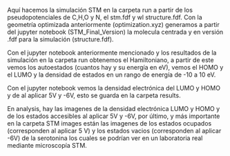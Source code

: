 Aquí hacemos la simulación STM en la carpeta run a partir de los pseudopotenciales de C,H,O y N, el stm.fdf y wl structure.fdf. Con la geometría optimizada anteriormente (optimization.xyz) generamos a partir del jupyter notebook (STM_Final_Version) la molecula centrada y en versión .fdf para la simulación (structure.fdf).

Con el jupyter notebook anteriormente mencionado y los resultados de la simulación en la carpeta run obtenemos el Hamiltoniano, a partir de este vemos los autoestados (cuantos hay y su energía en eV), vemos el HOMO y el LUMO y la densidad de estados en un rango de energía de -10 a 10 eV.

Con el jupyter notebook vemos la densidad electrónica del LUMO y HOMO y de al aplicar 5V y -6V, esto se guarda en la carpeta results.

En analysis, hay las imagenes de la densidad electrónica LUMO y HOMO y de los estados accesibles al aplicar 5V y -6V, por último, y más importante en la carpeta STM images están las imagenes de los estados ocupados (corresponden al aplicar 5 V) y los estados vacios (corresponden al aplicar -6V) de la serotonina los cuales se podrían ver en un laboratoria real mediante microscopía STM.

